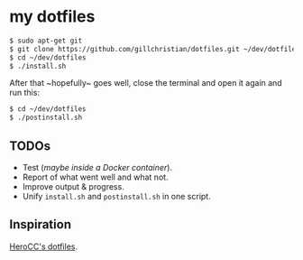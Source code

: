 # my dotfiles

```bash
$ sudo apt-get git
$ git clone https://github.com/gillchristian/dotfiles.git ~/dev/dotfiles
$ cd ~/dev/dotfiles
$ ./install.sh
```

After that ~hopefully~ goes well, close the terminal and open it again and run this:

```bash
$ cd ~/dev/dotfiles
$ ./postinstall.sh
```

## TODOs

- Test (_maybe inside a Docker container_).
- Report of what went well and what not.
- Improve output & progress.
- Unify `install.sh` and `postinstall.sh` in one script.

## Inspiration

[HeroCC's dotfiles](https://github.com/HeroCC/dotfiles).
